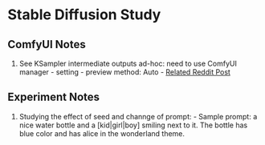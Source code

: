 # Stable Diffusion Study

## ComfyUI Notes

  1. See KSampler intermediate outputs ad-hoc: need to use ComfyUI manager - setting - preview method: Auto
    - [Related Reddit Post](https://www.reddit.com/r/comfyui/comments/1848bdq/how_to_see_each_step_result_inside_ksampler/)

## Experiment Notes

  1. Studying the effect of seed and channge of prompt:
    - Sample prompt: a nice water bottle and a [kid|girl|boy] smiling next to it. The bottle has blue color and has alice in the wonderland theme.